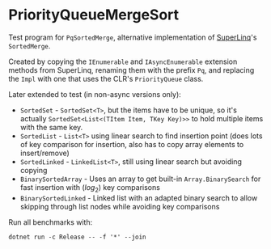 # PriorityQueueMergeSort

Test program for `PqSortedMerge`, alternative implementation of [SuperLinq](https://github.com/viceroypenguin/SuperLinq)'s `SortedMerge`.

Created by copying the `IEnumerable` and `IAsyncEnumerable` extension methods from SuperLinq, renaming them with the prefix `Pq`, and replacing the `Impl` with one that uses the CLR's `PriorityQueue` class.

Later extended to test (in non-async versions only):

-   `SortedSet` - `SortedSet<T>`, but the items have to be unique, so it's actually `SortedSet<List<(TItem Item, TKey Key)>>` to hold multiple items with the same key.
-   `SortedList` - `List<T>` using linear search to find insertion point (does lots of key comparison for insertion, also has to copy array elements to insert/remove)
-   `SortedLinked` - `LinkedList<T>`, still using linear search but avoiding copying
-   `BinarySortedArray` - Uses an array to get built-in `Array.BinarySearch` for fast insertion with ($log_2$) key comparisons
-   `BinarySortedLinked` - Linked list with an adapted binary search to allow skipping through list nodes while avoiding key comparisons

Run all benchmarks with:

    dotnet run -c Release -- -f '*' --join
